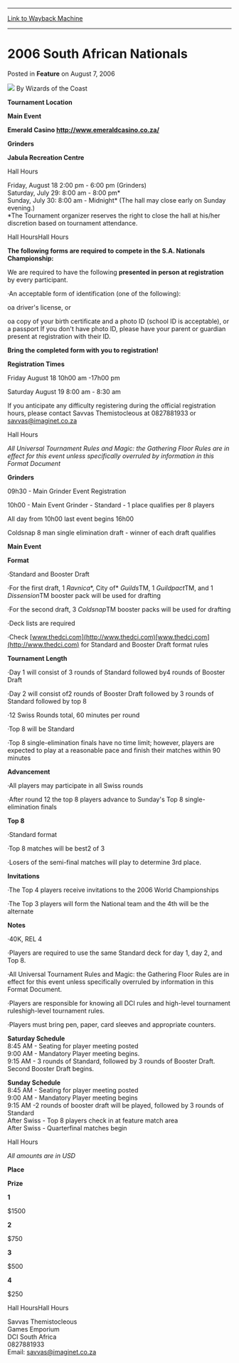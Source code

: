 
---
[Link to Wayback Machine](https://web.archive.org/web/20211018114917/https://magic.wizards.com/en/articles/archive/feature/2006-south-african-nationals-2006-08-07)

[_metadata_:wayback_url]:- "https://magic.wizards.com/en/articles/archive/feature/2006-south-african-nationals-2006-08-07"
[_metadata_:wayback_raw_url]:- "https://web.archive.org/web/20211018114917id_/https://magic.wizards.com/en/articles/archive/feature/2006-south-african-nationals-2006-08-07"
[_metadata_:wayback_capture_timestamp]:- "2021-10-18 11:49:17+00:00"
[_metadata_:description]:- "Tournament LocationMain EventEmerald Casino http://www.emeraldcasino.co.za/GrindersJabula Recreation CentreHall HoursFriday, August 18 2:00 pm - 6:00 pm (Grinders)Saturday, July 29: 8:00 am - 8:00 pm*Sunday, July 30: 8:00 am - Midnight* (The hall may close early on Sunday evening.)*The Tournament organizer reserves the right to close the hall at his/her discretion based on"
[_metadata_:generator]:- "Drupal 7 (http://drupal.org)"
[_metadata_:publish_date]:- "2006-08-07"
---


2006 South African Nationals
============================



 Posted in **Feature**
 on August 7, 2006 






![](https://media.magic.wizards.com/styles/auth_small/public/images/person/wizards_author.jpg)
By Wizards of the Coast











**Tournament Location**

**Main Event**

**Emerald Casino <http://www.emeraldcasino.co.za/>**

**Grinders**

**Jabula Recreation Centre**

Hall Hours

  
Friday, August 18 2:00 pm - 6:00 pm (Grinders)  
Saturday, July 29: 8:00 am - 8:00 pm\*  
Sunday, July 30: 8:00 am - Midnight\* (The hall may close early on Sunday evening.)  
\*The Tournament organizer reserves the right to close the hall at his/her discretion based on tournament attendance. 

Hall HoursHall Hours

**The following forms are required to compete in the S.A. Nationals Championship:**

We are required to have the following **presented in person at registration** by every participant.

·An acceptable form of identification (one of the following): 

oa driver's license, or 

oa copy of your birth certificate and a photo ID (school ID is acceptable), or a passport If you don't have photo ID, please have your parent or guardian present at registration with their ID. 

**Bring the completed form with you to registration!**

**Registration Times**

Friday August 18 10h00 am -17h00 pm

Saturday August 19 8:00 am - 8:30 am

If you anticipate any difficulty registering during the official registration hours, please contact Savvas Themistocleous at 0827881933 or [savvas@imaginet.co.za](mailto:savvas@imaginet.co.za)

Hall Hours

*All Universal Tournament Rules and Magic: the Gathering Floor Rules are in effect for this event unless specifically overruled by information in this Format Document*

**Grinders**

09h30 - Main Grinder Event Registration 

10h00 - Main Event Grinder - Standard - 1 place qualifies per 8 players

All day from 10h00 last event begins 16h00

Coldsnap 8 man single elimination draft - winner of each draft qualifies

**Main Event**

**Format**

·Standard and Booster Draft 

·For the first draft, 1 *Ravnica**, City of* *Guilds*TM, 1 *Guildpact*TM, and 1 *Dissension*TM booster pack will be used for drafting 

·For the second draft, 3 *Coldsnap*TM booster packs will be used for drafting 

·Deck lists are required 

·Check [www.thedci.com](http://www.thedci.com)[www.thedci.com](http://www.thedci.com) for Standard and Booster Draft format rules 

**Tournament Length**

·Day 1 will consist of 3 rounds of Standard followed by4 rounds of Booster Draft 

·Day 2 will consist of2 rounds of Booster Draft followed by 3 rounds of Standard followed by top 8

·12 Swiss Rounds total, 60 minutes per round 

·Top 8 will be Standard 

·Top 8 single-elimination finals have no time limit; however, players are expected to play at a reasonable pace and finish their matches within 90 minutes 

**Advancement**

·All players may participate in all Swiss rounds 

·After round 12 the top 8 players advance to Sunday's Top 8 single-elimination finals 

**Top 8**

·Standard format 

·Top 8 matches will be best2 of 3

·Losers of the semi-final matches will play to determine 3rd place. 

**Invitations**

·The Top 4 players receive invitations to the 2006 World Championships 

·The Top 3 players will form the National team and the 4th will be the alternate 

**Notes**

·40K, REL 4 

·Players are required to use the same Standard deck for day 1, day 2, and Top 8. 

·All Universal Tournament Rules and Magic: the Gathering Floor Rules are in effect for this event unless specifically overruled by information in this Format Document. 

·Players are responsible for knowing all DCI rules and high-level tournament ruleshigh-level tournament rules. 

·Players must bring pen, paper, card sleeves and appropriate counters. 

**Saturday Schedule**  
8:45 AM - Seating for player meeting posted  
9:00 AM - Mandatory Player meeting begins.  
9:15 AM - 3 rounds of Standard, followed by 3 rounds of Booster Draft. Second Booster Draft begins.

**Sunday Schedule**  
8:45 AM - Seating for player meeting posted  
9:00 AM - Mandatory Player meeting begins  
9:15 AM -2 rounds of booster draft will be played, followed by 3 rounds of Standard  
After Swiss - Top 8 players check in at feature match area  
After Swiss - Quarterfinal matches begin

Hall Hours

*All amounts are in USD*

**Place**

**Prize**

**1**

$1500 

**2**

$750 

**3**

$500 

**4**

$250 

Hall HoursHall Hours

Savvas Themistocleous  
Games Emporium  
DCI South Africa  
0827881933  
Email: [savvas@imaginet.co.za](mailto:savvas@imaginet.co.za)







